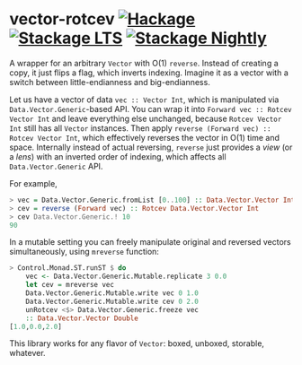 # vector-rotcev [![Hackage](http://img.shields.io/hackage/v/vector-rotcev.svg)](https://hackage.haskell.org/package/vector-rotcev) [![Stackage LTS](http://stackage.org/package/vector-rotcev/badge/lts)](http://stackage.org/lts/package/vector-rotcev) [![Stackage Nightly](http://stackage.org/package/vector-rotcev/badge/nightly)](http://stackage.org/nightly/package/vector-rotcev)

A wrapper for an arbitrary `Vector` with O(1) `reverse`. Instead of creating a copy, it just flips a flag, which inverts indexing. Imagine it as a vector with a switch between little-endianness and big-endianness.

Let us have a vector of data `vec :: Vector Int`, which is manipulated via `Data.Vector.Generic`-based API. You can wrap it into `Forward vec :: Rotcev Vector Int` and leave everything else unchanged, because `Rotcev Vector Int` still has all `Vector` instances. Then apply `reverse (Forward vec) :: Rotcev Vector Int`, which effectively reverses the vector in O(1) time and space. Internally instead of actual reversing, `reverse` just provides a _view_ (or a _lens_) with an inverted order of indexing, which affects all `Data.Vector.Generic` API.

For example,

```haskell
> vec = Data.Vector.Generic.fromList [0..100] :: Data.Vector.Vector Int
> cev = reverse (Forward vec) :: Rotcev Data.Vector.Vector Int
> cev Data.Vector.Generic.! 10
90
```

In a mutable setting you can freely manipulate original and reversed vectors simultaneously, using `mreverse` function:

```haskell
> Control.Monad.ST.runST $ do
    vec <- Data.Vector.Generic.Mutable.replicate 3 0.0
    let cev = mreverse vec
    Data.Vector.Generic.Mutable.write vec 0 1.0
    Data.Vector.Generic.Mutable.write cev 0 2.0
    unRotcev <$> Data.Vector.Generic.freeze vec
    :: Data.Vector.Vector Double
[1.0,0.0,2.0]
```

This library works for any flavor of `Vector`: boxed, unboxed, storable, whatever.
